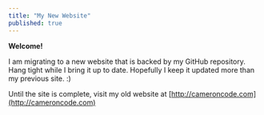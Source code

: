 ```yaml
---
title: "My New Website"
published: true
---
```


**Welcome!**

I am migrating to a new website that is backed by my GitHub repository. Hang tight while I bring it up to date. Hopefully I keep it updated more than my previous site. :)

Until the site is complete, visit my old website at [http://cameroncode.com](http://cameroncode.com)
